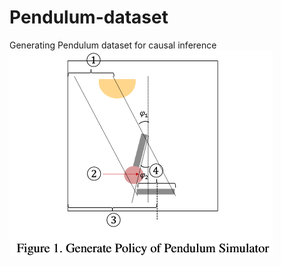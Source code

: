 # Pendulum-dataset
Generating Pendulum dataset for causal inference
![pendulum example](pendulum.png)
